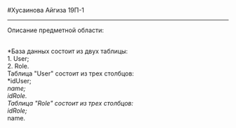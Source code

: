 #Хусаинова Айгиза 19П-1
___

Описание предметной области:

<br/>*База данных состоит из двух таблицы:
	<br/>1. User;
	<br/>2. Role.
<br/>Таблица "User" состоит из трех столбцов:
	<br/> *idUser;
	<br/> *name;
	<br/> *idRole.
<br/>Таблица "Role" состоит из трех столбцов:
	<br/>* idRole;
	<br/>* name.
